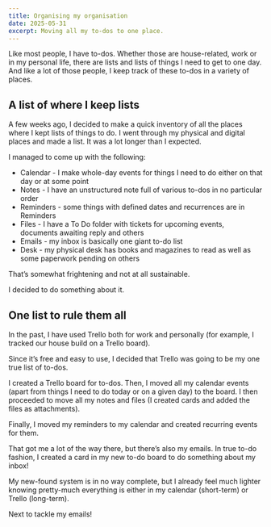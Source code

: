 ```yaml
---
title: Organising my organisation
date: 2025-05-31
excerpt: Moving all my to-dos to one place.
---
```


Like most people, I have to-dos. Whether those are house-related, work or in my personal life, there are lists and lists of things I need to get to one day. And like a lot of those people, I keep track of these to-dos in a variety of places.

## A list of where I keep lists

A few weeks ago, I decided to make a quick inventory of all the places where I kept lists of things to do. I went through my physical and digital places and made a list. It was a lot longer than I expected.

I managed to come up with the following:

* Calendar - I make whole-day events for things I need to do either on that day or at some point
* Notes - I have an unstructured note full of various to-dos in no particular order
* Reminders - some things with defined dates and recurrences are in Reminders
* Files - I have a To Do folder with tickets for upcoming events, documents awaiting reply and others
* Emails - my inbox is basically one giant to-do list
* Desk - my physical desk has books and magazines to read as well as some paperwork pending on others

That’s somewhat frightening and not at all sustainable.

I decided to do something about it.

## One list to rule them all

In the past, I have used Trello both for work and personally (for example, I tracked our house build on a Trello board).

Since it’s free and easy to use, I decided that Trello was going to be my one true list of to-dos.

I created a Trello board for to-dos. Then, I moved all my calendar events (apart from things I need to do today or on a given day) to the board.  I then proceeded to move all my notes and files (I created cards and added the files as attachments).

Finally, I moved my reminders to my calendar and created recurring events for them.

That got me a lot of the way there, but there’s also my emails. In true to-do fashion, I created a card in my new to-do board to do something about my inbox!

My new-found system is in no way complete, but I already feel much lighter knowing pretty-much everything is either in my calendar (short-term) or Trello (long-term).

Next to tackle my emails!
